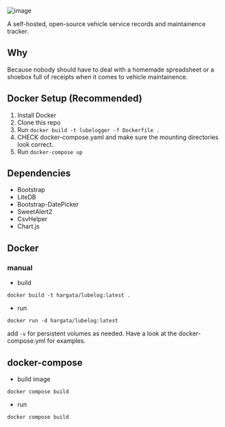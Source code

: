 ![image](https://github.com/hargata/lubelog/assets/155338622/545debcd-d80a-44da-b892-4c652ab0384a)

A self-hosted, open-source vehicle service records and maintainence tracker.

## Why
Because nobody should have to deal with a homemade spreadsheet or a shoebox full of receipts when it comes to vehicle maintainence.

## Docker Setup (Recommended)
1. Install Docker
2. Clone this repo
3. Run `docker build -t lubelogger -f Dockerfile .`
4. CHECK docker-compose.yaml and make sure the mounting directories look correct.
5. Run `docker-compose up`

## Dependencies
- Bootstrap
- LiteDB
- Bootstrap-DatePicker
- SweetAlert2
- CsvHelper
- Chart.js

## Docker

### manual

- build

```
docker build -t hargata/lubelog:latest .
```

- run

```
docker run -d hargata/lubelog:latest
```

add `-v` for persistent volumes as needed. Have a look at the docker-compose.yml for examples.

## docker-compose

- build image

```
docker compose build
```

- run

```
docker compose build
```

